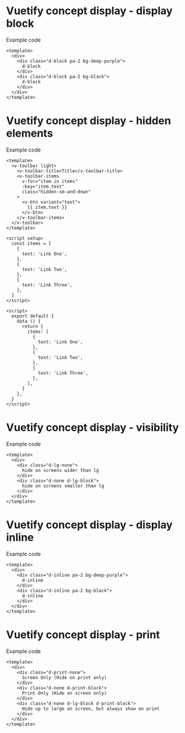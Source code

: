 # Vuetify concept display - display block

Example code

```vue
<template>
  <div>
    <div class="d-block pa-2 bg-deep-purple">
      d-block
    </div>
    <div class="d-block pa-2 bg-black">
      d-block
    </div>
  </div>
</template>

```

# Vuetify concept display - hidden elements

Example code

```vue
<template>
  <v-toolbar light>
    <v-toolbar-title>Title</v-toolbar-title>
    <v-toolbar-items
      v-for="item in items"
      :key="item.text"
      class="hidden-sm-and-down"
    >
      <v-btn variant="text">
        {{ item.text }}
      </v-btn>
    </v-toolbar-items>
  </v-toolbar>
</template>

<script setup>
  const items = [
    {
      text: 'Link One',
    },
    {
      text: 'Link Two',
    },
    {
      text: 'Link Three',
    },
  ]
</script>

<script>
  export default {
    data () {
      return {
        items: [
          {
            text: 'Link One',
          },
          {
            text: 'Link Two',
          },
          {
            text: 'Link Three',
          },
        ],
      }
    },
  }
</script>

```

# Vuetify concept display - visibility

Example code

```vue
<template>
  <div>
    <div class="d-lg-none">
      hide on screens wider than lg
    </div>
    <div class="d-none d-lg-block">
      hide on screens smaller than lg
    </div>
  </div>
</template>

```

# Vuetify concept display - display inline

Example code

```vue
<template>
  <div>
    <div class="d-inline pa-2 bg-deep-purple">
      d-inline
    </div>
    <div class="d-inline pa-2 bg-black">
      d-inline
    </div>
  </div>
</template>

```

# Vuetify concept display - print

Example code

```vue
<template>
  <div>
    <div class="d-print-none">
      Screen Only (Hide on print only)
    </div>
    <div class="d-none d-print-block">
      Print Only (Hide on screen only)
    </div>
    <div class="d-none d-lg-block d-print-block">
      Hide up to large on screen, but always show on print
    </div>
  </div>
</template>

```
